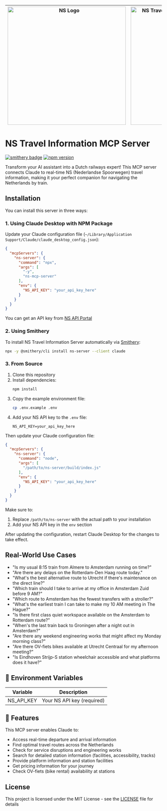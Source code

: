 | <img src="https://upload.wikimedia.org/wikipedia/commons/b/b7/Nederlandse_Spoorwegen_logo.svg" alt="NS Logo" width="380"/> | <img src="https://glama.ai/mcp/servers/tzd5oz5tov/badge" alt="NS Travel Information Server MCP server" width="380"/> |
|:---:|:---:|

# NS Travel Information MCP Server

[![smithery badge](https://smithery.ai/badge/ns-server)](https://smithery.ai/server/ns-server)
[![npm version](https://badge.fury.io/js/ns-mcp-server.svg)](https://www.npmjs.com/package/ns-mcp-server)

Transform your AI assistant into a Dutch railways expert! This MCP server connects Claude to real-time NS (Nederlandse Spoorwegen) travel information, making it your perfect companion for navigating the Netherlands by train.

## Installation

You can install this server in three ways:

### 1. Using Claude Desktop with NPM Package

Update your Claude configuration file (`~/Library/Application Support/Claude/claude_desktop_config.json`):

```json
{
  "mcpServers": {
    "ns-server": {
      "command": "npx",
      "args": [
        "-y",
        "ns-mcp-server"
      ],
      "env": {
        "NS_API_KEY": "your_api_key_here"
      }
    }
  }
}
```

You can get an API key from [NS API Portal](https://apiportal.ns.nl/)

### 2. Using Smithery

To install NS Travel Information Server automatically via [Smithery](https://smithery.ai/server/ns-server):

```bash
npx -y @smithery/cli install ns-server --client claude
```

### 3. From Source

1. Clone this repository
2. Install dependencies:
   ```bash
   npm install
   ```
3. Copy the example environment file:
   ```bash
   cp .env.example .env
   ```
4. Add your NS API key to the `.env` file:
   ```
   NS_API_KEY=your_api_key_here
   ```

Then update your Claude configuration file:

```json
{
  "mcpServers": {
    "ns-server": {
      "command": "node",
      "args": [
        "/path/to/ns-server/build/index.js"
      ],
      "env": {
        "NS_API_KEY": "your_api_key_here"
      }
    }
  }
}
```

Make sure to:
1. Replace `/path/to/ns-server` with the actual path to your installation
2. Add your NS API key in the `env` section

After updating the configuration, restart Claude Desktop for the changes to take effect.

## Real-World Use Cases

- "Is my usual 8:15 train from Almere to Amsterdam running on time?"
- "Are there any delays on the Rotterdam-Den Haag route today."
- "What's the best alternative route to Utrecht if there's maintenance on the direct line?"
- "Which train should I take to arrive at my office in Amsterdam Zuid before 9 AM?"
- "Which route to Amsterdam has the fewest transfers with a stroller?"
- "What's the earliest train I can take to make my 10 AM meeting in The Hague?"
- "Is there first class quiet workspace available on the Amsterdam to Rotterdam route?"
- "When's the last train back to Groningen after a night out in Amsterdam?"
- "Are there any weekend engineering works that might affect my Monday morning class?"
- "Are there OV-fiets bikes available at Utrecht Centraal for my afternoon meeting?"
- "Is Eindhoven Strijp-S station wheelchair accessible and what platforms does it have?"

## 🔑 Environment Variables

| Variable | Description |
|----------|-------------|
| NS_API_KEY | Your NS API key (required) |

## 🌟 Features

This MCP server enables Claude to:
- Access real-time departure and arrival information
- Find optimal travel routes across the Netherlands
- Check for service disruptions and engineering works
- Search for detailed station information (facilities, accessibility, tracks)
- Provide platform information and station facilities
- Get pricing information for your journey
- Check OV-fiets (bike rental) availability at stations

## License

This project is licensed under the MIT License - see the [LICENSE](LICENSE) file for details
